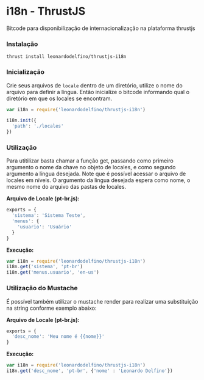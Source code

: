 # i18n - ThrustJS
Bitcode para disponibilização de internacionalização na plataforma thrustjs

### Instalação
```
thrust install leonardodelfino/thrustjs-i18n
```

### Inicialização
Crie seus arquivos de `locale` dentro de um diretório, utilize o nome do arquivo para definir a língua. Então inicialize o bitcode informando qual o diretório em que os locales se encontram.
```javascript
var i18n = require('leonardodelfino/thrustjs-i18n')

i18n.init({
  'path': './locales'
})
```
### Utilização
Para utitilizar basta chamar a função get, passando como primeiro argumento o nome da chave no objeto de locales, e como segundo argumento a língua desejada. Note que é possível acessar o arquivo de locales em níveis. O argumento da lingua desejada espera como nome, o mesmo nome do arquivo das pastas de locales.

**Arquivo de Locale (pt-br.js):**
```javascript
exports = {
  'sistema': 'Sistema Teste',
  'menus': {
    'usuario': 'Usuário'
  }
}

```
**Execução:**
```javascript
var i18n = require('leonardodelfino/thrustjs-i18n')
i18n.get('sistema', 'pt-br')
i18n.get('menus.usuario', 'en-us')
```

### Utilização do Mustache
É possível também utilizar o mustache render para realizar uma substituição na string conforme exemplo abaixo:

**Arquivo de Locale (pt-br.js):**
```javascript
exports = {
  'desc_nome': 'Meu nome é {{nome}}'
}
```
**Execução:**
```javascript
var i18n = require('leonardodelfino/thrustjs-i18n')
i18n.get('desc_nome', 'pt-br', {'nome' : 'Leonardo Delfino'})
```
